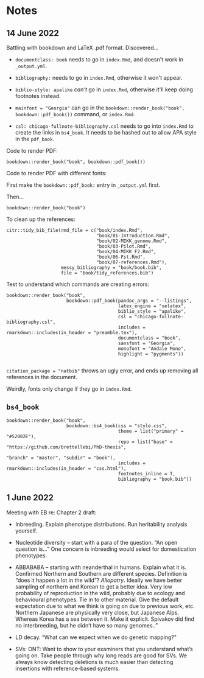 # Notes

## 14 June 2022

Battling with bookdown and LaTeX .pdf format. Discovered...

* `documentclass: book` needs to go in `index.Rmd`, and doesn't work in `_output.yml`.

* `bibliography:` needs to go in `index.Rmd`, otherwise it won't appear.

* `biblio-style: apalike` *can't* go in `index.Rmd`, otherwise it'll keep doing footnotes instead.

* `mainfont = "Georgia"` can go in the `bookdown::render_book("book", bookdown::pdf_book())` command, or `index.Rmd`.

* `csl: chicago-fullnote-bibliography.csl` needs to go into `index.Rmd` to create the links in `bs4_book`. It needs to be hashed out to allow APA style in the `pdf_book`. 

Code to render PDF:

```{r, eval = F}
bookdown::render_book("book", bookdown::pdf_book())
```

Code to render PDF with different fonts:

First make the `bookdown::pdf_book:` entry in `_output.yml` first.

Then...

```{r, eval = F}
bookdown::render_book("book")
```

To clean up the references:

```{r, eval = F}
citr::tidy_bib_file(rmd_file = c("book/index.Rmd",
                                 "book/01-Introduction.Rmd",
                                 "book/02-MIKK_genome.Rmd",
                                 "book/03-Pilot.Rmd",
                                 "book/04-MIKK_F2.Rmd",
                                 "book/06-Fst.Rmd",
                                 "book/07-references.Rmd"),
                    messy_bibliography = "book/book.bib",
                    file = "book/tidy_references.bib")
```

Test to understand which commands are creating errors:


```{r, eval = F}
bookdown::render_book("book",
                      bookdown::pdf_book(pandoc_args = "--listings",
                                         latex_engine = "xelatex",
                                         biblio_style = "apalike",
                                         csl = "chicago-fullnote-bibliography.csl",
                                         includes = rmarkdown::includes(in_header = "preamble.tex"),
                                         documentclass = "book",
                                         sansfont = "Georgia",
                                         monofont = "Andale Mono",
                                         highlight = "pygments"))


```

`citation_package = "natbib"` throws an ugly error, and ends up removing all references in the document.

Weirdly, fonts only change if they go in `index.Rmd`.

## `bs4_book`

```{r, eval = F}
bookdown::render_book("book",
                      bookdown::bs4_book(css = "style.css",
                                         theme = list("primary" = "#52002E"),
                                         repo = list("base" = "https://github.com/brettellebi/PhD-thesis",
                                                                                         "branch" = "master", "subdir" = "book"),
                                         includes = rmarkdown::includes(in_header = "css.html"),
                                         footnotes_inline = T,
                                         bibliography = "book.bib"))
```



## 1 June 2022

Meeting with EB re: Chapter 2 draft:

* Inbreeding. Explain phenotype distributions. Run heritability analysis yourself.

* Nucleotide diversity – start with a para of the question. “An open question is…” One concern is inbreeding would select for domestication phenotypes. 

* ABBABABA – starting with neanderthal in humans. Explain what it is. Confirmed Northern and Southern are different species. Definition is “does it happen a lot in the wild”? *Allopatry*. Ideally we have better sampling of northern and Korean to get a better idea. Very low probability of reproduction in the wild, probably due to ecology and behavioural phenotypes. Tie in to other material. Give the default expectation due to what we think is going on due to previous work, etc. Northern Japanese are physically very close, but Japanese Alps. Whereas Korea has a sea between it. Make it explicit. Spivakov did find no interbreeding, but he didn’t have so many genomes..”

* LD decay. “What can we expect when we do genetic mapping?”

* SVs: ONT: Want to show to your examiners that you understand what’s going on. Take people through why long reads are good for SVs. We always know detecting deletions is much easier than detecting insertions with reference-based systems.
